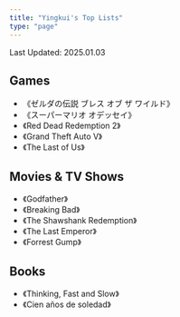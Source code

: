 ```yaml
---
title: "Yingkui's Top Lists"
type: "page"
---
```


Last Updated: 2025.01.03

## Games

- 《ゼルダの伝説 ブレス オブ ザ ワイルド》
- 《スーパーマリオ オデッセイ》
- 《Red Dead Redemption 2》
- 《Grand Theft Auto V》
- 《The Last of Us》

## Movies & TV Shows

- 《Godfather》
- 《Breaking Bad》
- 《The Shawshank Redemption》
- 《The Last Emperor》
- 《Forrest Gump》

## Books

- 《Thinking, Fast and Slow》
- 《Cien años de soledad》


